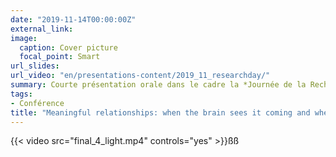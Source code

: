 ```yaml
---
date: "2019-11-14T00:00:00Z"
external_link: 
image:
  caption: Cover picture
  focal_point: Smart
url_slides: 
url_video: "en/presentations-content/2019_11_researchday/"
summary: Courte présentation orale dans le cadre la *Journée de la Recherche 2019* de l'École des Sciences de la Communication Humaine
tags:
- Conférence
title: "Meaningful relationships: when the brain sees it coming and when it does not!"
---
```



{{< video src="final_4_light.mp4" controls="yes" >}}ßß